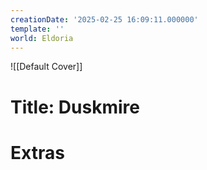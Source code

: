 ```yaml
---
creationDate: '2025-02-25 16:09:11.000000'
template: ''
world: Eldoria
---
```

![[Default Cover]]

# Title: Duskmire



# Extras

